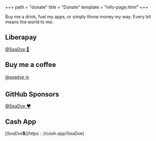 +++
path = "donate"
title = "Donate"
template = "info-page.html"
+++

Buy me a drink, fuel my apps, or simply throw money my way. Every bit means the world to me.

## Liberapay

[@SeaDve 🤝](https://liberapay.com/SeaDve/)

## Buy me a coffee

[@seadve ☕](https://www.buymeacoffee.com/seadve)

## GitHub Sponsors

[@SeaDve ❤️](https://github.com/sponsors/SeaDve)

## Cash App

[$SeaDve 💲](https://cash.app/$SeaDve)

